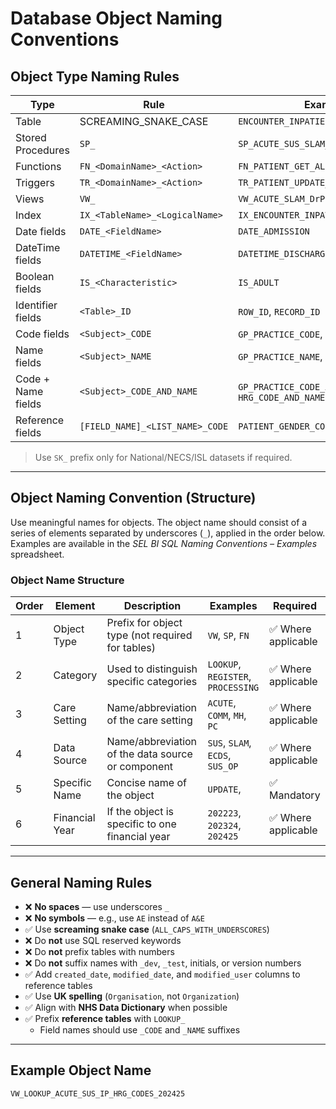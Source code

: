 # Database Object Naming Conventions
## Object Type Naming Rules

| **Type**             | **Rule**                        | **Example**                                |
|----------------------|----------------------------------|---------------------------------------------|
| Table                | SCREAMING_SNAKE_CASE            | `ENCOUNTER_INPATIENT`                       |
| Stored Procedures    | `SP_`                           | `SP_ACUTE_SUS_SLAM_RECONCILIATION`          |
| Functions            | `FN_<DomainName>_<Action>`      | `FN_PATIENT_GET_ALL_ADMISSIONS`             |
| Triggers             | `TR_<DomainName>_<Action>`      | `TR_PATIENT_UPDATE_COMMISSIONER`            |
| Views                | `VW_`                           | `VW_ACUTE_SLAM_DrPLCM_PATHWAY_SPEND`        |
| Index                | `IX_<TableName>_<LogicalName>`  | `IX_ENCOUNTER_INPATIENT_HRG_ORDER`          |
| Date fields          | `DATE_<FieldName>`              | `DATE_ADMISSION`                            |
| DateTime fields      | `DATETIME_<FieldName>`          | `DATETIME_DISCHARGE`                        |
| Boolean fields       | `IS_<Characteristic>`           | `IS_ADULT`                                  |
| Identifier fields    | `<Table>_ID`                    | `ROW_ID`, `RECORD_ID`                       |
| Code fields          | `<Subject>_CODE`                | `GP_PRACTICE_CODE`, `HRG_CODE`              |
| Name fields          | `<Subject>_NAME`                | `GP_PRACTICE_NAME`, `HRG_NAME`              |
| Code + Name fields   | `<Subject>_CODE_AND_NAME`       | `GP_PRACTICE_CODE_AND_NAME`, `HRG_CODE_AND_NAME` |
| Reference fields     | `[FIELD_NAME]_<LIST_NAME>_CODE` | `PATIENT_GENDER_CODE`                       |

> Use `SK_` prefix only for National/NECS/ISL datasets if required.

---

## Object Naming Convention (Structure)

Use meaningful names for objects. The object name should consist of a series of elements separated by underscores (`_`), applied in the order below. Examples are available in the *SEL BI SQL Naming Conventions – Examples* spreadsheet.

### Object Name Structure

| **Order** | **Element**     | **Description**                                                                                     | **Examples**                          | **Required**              |
|-----------|------------------|-----------------------------------------------------------------------------------------------------|---------------------------------------|---------------------------|
| 1         | Object Type       | Prefix for object type (not required for tables)                                                    | `VW`, `SP`, `FN`                      | ✅ Where applicable        |
| 2         | Category          | Used to distinguish specific categories                                                             | `LOOKUP`, `REGISTER`, `PROCESSING`    | ✅ Where applicable        |
| 3         | Care Setting      | Name/abbreviation of the care setting                                                               | `ACUTE`, `COMM`, `MH`, `PC`           | ✅ Where applicable        |
| 4         | Data Source       | Name/abbreviation of the data source or component                                                   | `SUS`, `SLAM`, `ECDS`, `SUS_OP`       | ✅ Where applicable        |
| 5         | Specific Name     | Concise name of the object                                                                          | `UPDATE`,             | ✅ Mandatory               |
| 6         | Financial Year    | If the object is specific to one financial year                                                     | `202223`, `202324`, `202425`          | ✅ Where applicable        |

---

## General Naming Rules

- ❌ **No spaces** — use underscores `_`  
- ❌ **No symbols** — e.g., use `AE` instead of `A&E`
- ✅ Use **screaming snake case** (`ALL_CAPS_WITH_UNDERSCORES`)
- ❌ Do **not** use SQL reserved keywords
- ❌ Do **not** prefix tables with numbers
- ❌ Do **not** suffix names with `_dev`, `_test`, initials, or version numbers
- ✅ Add `created_date`, `modified_date`, and `modified_user` columns to reference tables
- ✅ Use **UK spelling** (`Organisation`, not `Organization`)
- ✅ Align with **NHS Data Dictionary** when possible
- ✅ Prefix **reference tables** with `LOOKUP_`  
  - Field names should use `_CODE` and `_NAME` suffixes

---

## Example Object Name

```text
VW_LOOKUP_ACUTE_SUS_IP_HRG_CODES_202425

